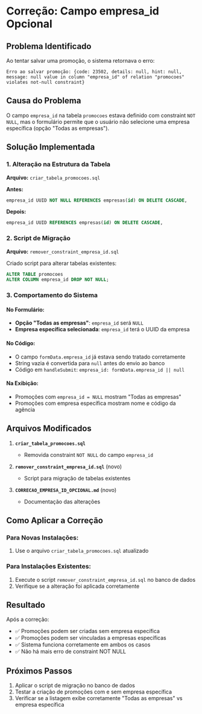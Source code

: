 # Correção: Campo empresa_id Opcional

## Problema Identificado
Ao tentar salvar uma promoção, o sistema retornava o erro:
```
Erro ao salvar promoção: {code: 23502, details: null, hint: null, message: null value in column "empresa_id" of relation "promocoes" violates not-null constraint}
```

## Causa do Problema
O campo `empresa_id` na tabela `promocoes` estava definido com constraint `NOT NULL`, mas o formulário permite que o usuário não selecione uma empresa específica (opção "Todas as empresas").

## Solução Implementada

### 1. Alteração na Estrutura da Tabela
**Arquivo:** `criar_tabela_promocoes.sql`

**Antes:**
```sql
empresa_id UUID NOT NULL REFERENCES empresas(id) ON DELETE CASCADE,
```

**Depois:**
```sql
empresa_id UUID REFERENCES empresas(id) ON DELETE CASCADE,
```

### 2. Script de Migração
**Arquivo:** `remover_constraint_empresa_id.sql`

Criado script para alterar tabelas existentes:
```sql
ALTER TABLE promocoes 
ALTER COLUMN empresa_id DROP NOT NULL;
```

### 3. Comportamento do Sistema

#### No Formulário:
- **Opção "Todas as empresas"**: `empresa_id` será `NULL`
- **Empresa específica selecionada**: `empresa_id` terá o UUID da empresa

#### No Código:
- O campo `formData.empresa_id` já estava sendo tratado corretamente
- String vazia é convertida para `null` antes do envio ao banco
- Código em `handleSubmit`: `empresa_id: formData.empresa_id || null`

#### Na Exibição:
- Promoções com `empresa_id = NULL` mostram "Todas as empresas"
- Promoções com empresa específica mostram nome e código da agência

## Arquivos Modificados

1. **`criar_tabela_promocoes.sql`**
   - Removida constraint `NOT NULL` do campo `empresa_id`

2. **`remover_constraint_empresa_id.sql`** (novo)
   - Script para migração de tabelas existentes

3. **`CORRECAO_EMPRESA_ID_OPCIONAL.md`** (novo)
   - Documentação das alterações

## Como Aplicar a Correção

### Para Novas Instalações:
1. Use o arquivo `criar_tabela_promocoes.sql` atualizado

### Para Instalações Existentes:
1. Execute o script `remover_constraint_empresa_id.sql` no banco de dados
2. Verifique se a alteração foi aplicada corretamente

## Resultado
Após a correção:
- ✅ Promoções podem ser criadas sem empresa específica
- ✅ Promoções podem ser vinculadas a empresas específicas
- ✅ Sistema funciona corretamente em ambos os casos
- ✅ Não há mais erro de constraint NOT NULL

## Próximos Passos
1. Aplicar o script de migração no banco de dados
2. Testar a criação de promoções com e sem empresa específica
3. Verificar se a listagem exibe corretamente "Todas as empresas" vs empresa específica